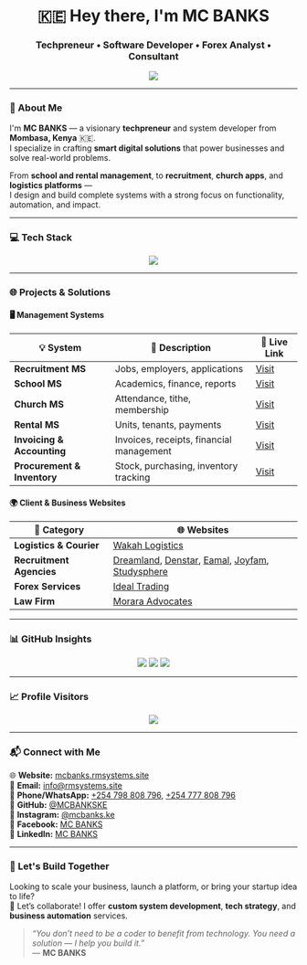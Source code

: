 <h1 align="center">🇰🇪 Hey there, I'm MC BANKS</h1>
<h3 align="center">Techpreneur • Software Developer • Forex Analyst • Consultant</h3>

<p align="center">
  <img src="https://readme-typing-svg.herokuapp.com?font=Fira+Code&size=22&duration=3000&pause=1000&color=00FFF0&center=true&vCenter=true&width=435&lines=Building+Real+World+Systems.;Forex+Leaner+and+Trader.;Travel+Consultant.;Upcoming+Mentor.;Empowering+Startups+with+Technolojia." />
</p>

---

### 🧠 About Me

I'm **MC BANKS** — a visionary **techpreneur** and system developer from **Mombasa, Kenya** 🇰🇪.  
I specialize in crafting **smart digital solutions** that power businesses and solve real-world problems.

From **school and rental management**, to **recruitment**, **church apps**, and **logistics platforms** —  
I design and build complete systems with a strong focus on functionality, automation, and impact.

---

### 💻 Tech Stack

<p align="center">
  <img src="https://skillicons.dev/icons?i=php,laravel,js,html,css,python,mysql,figma,bootstrap,vscode,github" />
</p>

---

### 🌐 Projects & Solutions

#### 🖥️ Management Systems

| 💡 System                    | 📝 Description                              | 🔗 Live Link                          |
|-----------------------------|----------------------------------------------|---------------------------------------|
| **Recruitment MS**          | Jobs, employers, applications                 | [Visit](https://rmsystems.site)       |
| **School MS**               | Academics, finance, reports                  | [Visit](https://school.rmsystems.site)|
| **Church MS**               | Attendance, tithe, membership                | [Visit](https://church.rmsystems.site)|
| **Rental MS**               | Units, tenants, payments                     | [Visit](https://test.ukwaju.systems)  |
| **Invoicing & Accounting**  | Invoices, receipts, financial management     | [Visit](https://uplenza.co.ke)        |
| **Procurement & Inventory** | Stock, purchasing, inventory tracking        | [Visit](https://proc.rmsystems.site)  |

#### 🌍 Client & Business Websites

| 💼 Category               | 🌐 Websites |
|--------------------------|-------------|
| **Logistics & Courier**   | [Wakah Logistics](https://www.wakah.co.ke) |
| **Recruitment Agencies** | [Dreamland](https://dreamlandmanpower.com), [Denstar](https://denstar.co.ke), [Eamal](https://eamalsolutions.co.ke), [Joyfam](https://joyfamltd.co.ke), [Studysphere](https://studysphereglobal.co.ke) |
| **Forex Services**       | [Ideal Trading](https://idealtrading.co.ke) |
| **Law Firm**             | [Morara Advocates](https://morara.rmsystems.site) |

---

### 📊 GitHub Insights

<p align="center">
  <img src="https://github-readme-stats.vercel.app/api?username=MCBANKSKE&show_icons=true&theme=radical" />
  <img src="https://github-readme-stats.vercel.app/api/top-langs/?username=MCBANKSKE&layout=compact&theme=radical" />
  <img src="https://streak-stats.demolab.com?user=MCBANKSKE&theme=radical" />
</p>

---

### 📈 Profile Visitors

<p align="center">
  <img src="https://komarev.com/ghpvc/?username=MCBANKSKE&label=Profile+Views&color=0e75b6&style=flat-square" />
</p>

---

### 📬 Connect with Me

<p align="left">
  🌐 <strong>Website:</strong> <a href="https://mcbanks.rmsystems.site">mcbanks.rmsystems.site</a><br>
  📧 <strong>Email:</strong> <a href="mailto:info@rmsystems.site">info@rmsystems.site</a><br>
  📱 <strong>Phone/WhatsApp:</strong> <a href="https://wa.me/254798808796">+254 798 808 796</a>, <a href="https://wa.me/254777808796">+254 777 808 796</a><br>
  🐙 <strong>GitHub:</strong> <a href="https://github.com/MCBANKSKE">@MCBANKSKE</a><br>
  📸 <strong>Instagram:</strong> <a href="https://instagram.com/mcbanks.ke">@mcbanks.ke</a><br>
  📘 <strong>Facebook:</strong> <a href="https://facebook.com/mcbanks.ke">MC BANKS</a><br>
  💼 <strong>LinkedIn:</strong> <a href="https://linkedin.com/in/mcbanks">MC BANKS</a>
</p>

---

### 🤝 Let's Build Together

Looking to scale your business, launch a platform, or bring your startup idea to life?  
💬 Let’s collaborate! I offer **custom system development**, **tech strategy**, and **business automation** services.

> _“You don’t need to be a coder to benefit from technology. You need a solution — I help you build it.”_  
> — **MC BANKS**
